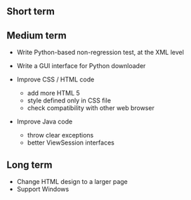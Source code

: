 Short term
----------

Medium term
-----------

- Write Python-based non-regression test, at the XML level
- Write a GUI interface for Python downloader

- Improve CSS / HTML code
   + add more HTML 5
   + style defined only in CSS file
   + check compatibility with other web browser

- Improve Java code
   + throw clear exceptions
   + better ViewSession interfaces

Long term
---------

- Change HTML design to a larger page
- Support Windows

